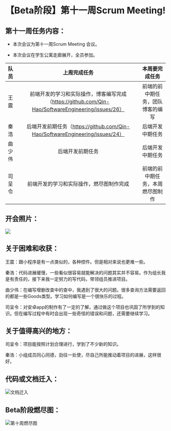 # 【Beta阶段】第十一周Scrum Meeting!

## 第十一周任务内容：



- 本次会议为第十一周Scrum Meeting 会议。

- 本次会议在学生公寓走廊展开，全员参加。

  



| 队员   |                         上周完成任务                         |          本周要完成任务          |
| :----- | :----------------------------------------------------------: | :------------------------------: |
| 王震   | 前端开发的学习和实际操作，博客编写完成（https://github.com/Qin-Hao/SoftwareEngineering/issues/26） | 前端的前中期任务，团队博客的编写 |
| 秦浩   | 后端开发前期任务（https://github.com/Qin-Hao/SoftwareEngineering/issues/24） |         后端开发中期任务         |
| 曲少伟 |                       后端开发前期任务                       |         后端开发中期任务         |
| 司呈令 |           前端开发的学习和实际操作，燃尽图制作完成           | 前端的前中期任务，本周燃尽图制作 |



## 开会照片：

![](C:\Users\Vine\Desktop\软件工程课程作业\第十一周会议.jpg)





## 关于困难和收获：

王震：跟小程序是有一点类似的，各种控件。但是相对来说也更难一些。

秦浩：代码进展缓慢，一些看似很容易就能解决的问题其实并不容易。作为组长我是有责任的，接下来我一定努力的写代码，带领组员推进项目。

曲少伟：在编写增删改查中的查中，我遇到了很大的问题。很多查询方法需要返回的都是一些Goods类型。学习如何编写是一个很快乐的过程。

司呈令：对安卓app的制作有了一定的了解，通过做这个项目也巩固了所学到的知识。但在编写过程中有时会出现一些奇怪的错误和问题，还需要继续学习。



## 关于值得高兴的地方：

司呈令：项目能按照计划合理进行，学到了不少新的知识。

秦浩：小组成员同心同德，劲往一处使，尽自己所能推动着项目的进展，这样很好。



## 代码或文档迁入：

![文档迁入](C:\Users\Vine\Desktop\软件工程课程作业\第十一周代码迁入.png)

## Beta阶段燃尽图：

![第十周燃尽图](C:\Users\Vine\Desktop\软件工程课程作业\第十一周燃尽图.PNG)








